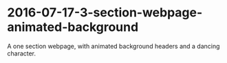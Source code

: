 # 2016-07-17-3-section-webpage-animated-background
A one section webpage, with animated background headers and a dancing character.
